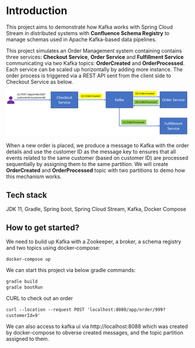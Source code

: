 # Introduction

This project aims to demonstrate how Kafka works with Spring Cloud Stream in distributed systems with 
**Confluence Schema Registry** to manage schemas used in Apache Kafka-based data pipelines. 

This project simulates an Order Management system containing contains three services: **Checkout Service**, **Order Service** and **Fulfillment Service** communicating 
via two Kafka topics: **OrderCreated** and **OrderProcessed**. Each service can be scaled up horizontally by adding more instance. 
The order process is triggered via a REST API sent from the client side to Checkout Service as below.

![img.png](img.png)

When a new order is placed, we produce a message to Kafka with the order details and use the 
customer ID as the message key to ensures that all events related to the same customer (based on customer ID) 
are processed sequentially by assigning them to the same partition. We will create  **OrderCreated** and **OrderProcessed**
topic with two partitions to demo how this mechanism works.



## Tech stack

JDK 11, Gradle, Spring boot, Spring Cloud Stream, Kafka, Docker Compose

## How to get started?
We need to build up Kafka with a Zookeeper, a broker, a schema registry and two topics using docker-compose:
```shell
docker-compose up
```

We can start this project via below gradle commands:
```shell
gradle build
gradle bootRun
```
CURL to check out an order
```shell
curl --location --request POST 'localhost:8080/app/order/999?customerId=9'
```
We can also access to kafka ui via http://localhost:8088 which was created by docker-compose to obverse 
created messages, and the topic partition assigned to them.